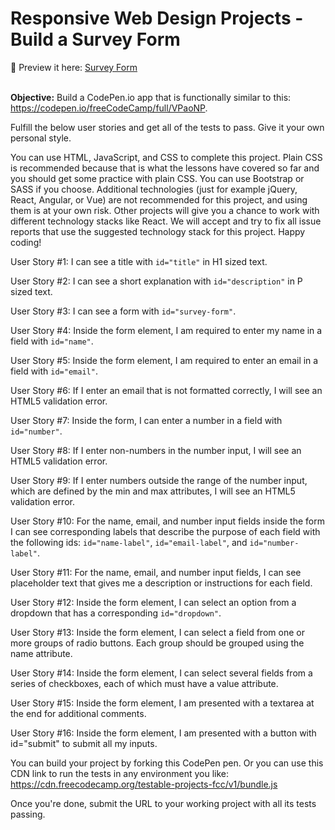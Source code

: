 # Responsive Web Design Projects - Build a Survey Form

💾 Preview it here: [Survey Form](https://ecc-survey-form.netlify.app)
<br>
<br>

<strong>Objective:</strong> Build a CodePen.io app that is functionally similar to this: https://codepen.io/freeCodeCamp/full/VPaoNP.

Fulfill the below user stories and get all of the tests to pass. Give it your own personal style.

You can use HTML, JavaScript, and CSS to complete this project. Plain CSS is recommended because that is what the lessons have covered so far and you should get some practice with plain CSS. You can use Bootstrap or SASS if you choose. Additional technologies (just for example jQuery, React, Angular, or Vue) are not recommended for this project, and using them is at your own risk. Other projects will give you a chance to work with different technology stacks like React. We will accept and try to fix all issue reports that use the suggested technology stack for this project. Happy coding!

User Story #1: I can see a title with ```id="title"``` in H1 sized text.

User Story #2: I can see a short explanation with ```id="description"``` in P sized text.

User Story #3: I can see a form with ```id="survey-form"```.

User Story #4: Inside the form element, I am required to enter my name in a field with ```id="name"```.

User Story #5: Inside the form element, I am required to enter an email in a field with ```id="email"```.

User Story #6: If I enter an email that is not formatted correctly, I will see an HTML5 validation error.

User Story #7: Inside the form, I can enter a number in a field with ```id="number"```.

User Story #8: If I enter non-numbers in the number input, I will see an HTML5 validation error.

User Story #9: If I enter numbers outside the range of the number input, which are defined by the min and max attributes, I will see an HTML5 validation error.

User Story #10: For the name, email, and number input fields inside the form I can see corresponding labels that describe the purpose of each field with the following ids: ```id="name-label"```, ```id="email-label"```, and ```id="number-label"```.

User Story #11: For the name, email, and number input fields, I can see placeholder text that gives me a description or instructions for each field.

User Story #12: Inside the form element, I can select an option from a dropdown that has a corresponding ```id="dropdown"```.

User Story #13: Inside the form element, I can select a field from one or more groups of radio buttons. Each group should be grouped using the name attribute.

User Story #14: Inside the form element, I can select several fields from a series of checkboxes, each of which must have a value attribute.

User Story #15: Inside the form element, I am presented with a textarea at the end for additional comments.

User Story #16: Inside the form element, I am presented with a button with id="submit" to submit all my inputs.

You can build your project by forking this CodePen pen. Or you can use this CDN link to run the tests in any environment you like: https://cdn.freecodecamp.org/testable-projects-fcc/v1/bundle.js

Once you're done, submit the URL to your working project with all its tests passing.
